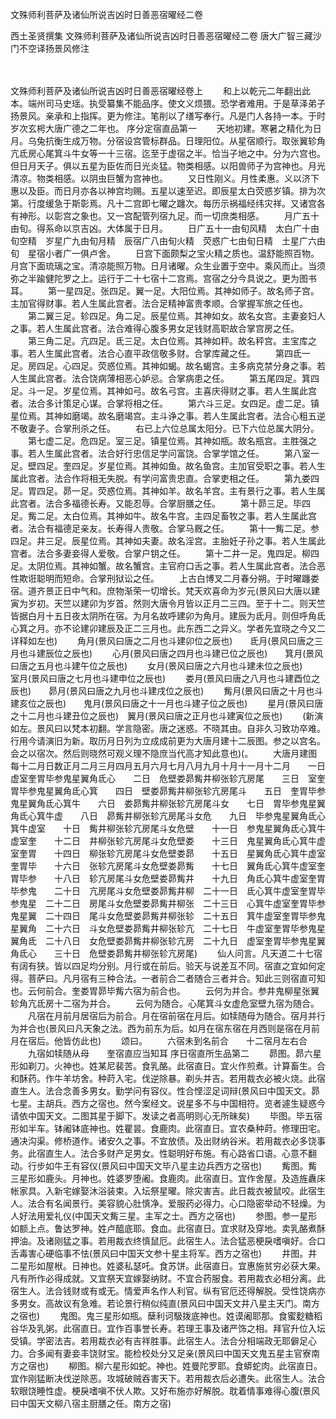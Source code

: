 <!-- { "loadSidebar": true } -->
文殊师利菩萨及诸仙所说吉凶时日善恶宿曜经二卷


西土圣贤撰集
文殊师利菩萨及诸仙所说吉凶时日善恶宿曜经二卷
唐大广智三藏沙门不空译扬景风修注


　　

文殊师利菩萨及诸仙所说吉凶时日善恶宿曜经卷上
　　和上以乾元二年翻出此本。端州司马史瑶。执受纂集不能品序。使文义烦猥。恐学者难用。于是草泽弟子扬景风。亲承和上指挥。更为修注。笔削以了缮写奉行。凡是门人各持一本。于时岁次玄枵大唐广德之二年也。
序分定宿直品第一
　　天地初建。寒暑之精化为日月。乌兔抗衡生成万物。分宿设宫管标群品。日理阳位。从星宿顺行。取张翼轸角亢氐房心尾箕斗牛女等一十三宿。迄至于虚宿之半。恰当子地之中。分为六宫也。但日月天子。俱以五星为臣佐而日光炎猛。物类相感。以阳兽师子为宫神也。月光清凉。物类相感。以阴虫巨蟹为宫神也。
　　又日性刚义。月性柔惠。义以济下惠以及臣。而日月亦各以神宫均赐。五星以速至迟。即辰星太白荧惑岁镇。排为次第。行度缓急于斯彰焉。凡十二宫即七曜之躔次。每历示祸福经纬灾祥。又诸宫各有神形。以彰宫之象也。又一宫配管列宿九足。而一切庶类相感。
　　月广五十由旬。得系命以京吉凶。大体属于日月。
　　日广五十一由旬风精　太白广十由旬空精　岁星广九由旬月精　辰宿广八由旬火精　荧惑广七由旬日精　土星广六由旬　星宿小者广一俱卢舍。
　　日宫下面颇梨之宝火精之质也。温舒能照百物。月宫下面琉璃之宝。清凉能照万物。日月诸曜。众生业置于空中。乘风而止。当须弥之半踰健陀罗之上。运行于二十七宿十二宫焉。宫宿之分今具说之。更为图书耳。
　　第一星四足。张四足。翼一足。大阳位焉。其神如师子。故名师子宫。主加官得财事。若人生属此宫者。法合足精神富贵孝顺。合掌握军旅之任也。
　　第二翼三足。轸四足。角二足。辰星位焉。其神如女。故名女宫。主妻妾妇人之事。若人生属此宫者。法合难得心腹多男女足钱财高职故合掌宫房之任。
　　第三角二足。亢四足。氐三足。太白位焉。其神如秤。故名秤宫。主宝库之事。若人生属此宫者。法合心直平政信敬多财。合掌库藏之任。
　　第四氐一足。房四足。心四足。荧惑位焉。其神如蝎。故名蝎宫。主多病克禁分身之事。若人生属此宫者。法合饶病薄相恶心妒忌。合掌病患之任。
　　第五尾四足。箕四足。斗一足。岁星位焉。其神如弓。故名弓宫。主喜庆得财之事。若人生属此宫者。法合多计策足心谋。合掌将相之任。
　　第六斗三足。女四足。虚二足。镇星位焉。其神如磨竭。故名磨竭宫。主斗诤之事。若人生属此宫者。法合心粗五逆不敬妻子。合掌刑杀之任。
　　右已上六位总属太阳分。已下六位总属大阴分。
　　第七虚二足。危四足。室三足。镇星位焉。其神如瓶。故名瓶宫。主胜强之事。若人生属此宫者。法合好行忠信足学问富饶。合掌学馆之任。
　　第八室一足。壁四足。奎四足。岁星位焉。其神如鱼。故名鱼宫。主加官受职之事。若人生属此宫者。法合作将相无失脱。有学问富贵忠直。合掌吏相之任。
　　第九娄四足。胃四足。昴一足。荧惑位焉。其神如羊。故名羊宫。主有景行之事。若人生属此宫者。法合多福德长寿。又能忍辱。合掌厨膳之任。
　　第十昴三足。毕四足。觜二足。太白位焉。其神如牛。故名牛宫。主四足畜牧之事。若人生属此宫者。法合有福德足亲友。长寿得人贵敬。合掌马厩之任。
　　第十一觜二足。参四足。井三足。辰星位焉。其神如夫妻。故名淫宫。主胎妊子孙之事。若人生属此宫者。法合多妻妾得人爱敬。合掌户钥之任。
　　第十二井一足。鬼四足。柳四足。太阴位焉。其神如蟹。故名蟹宫。主官府口舌之事。若人生属此宫者。法合恶性欺诳聪明而短命。合掌刑狱讼之任。
　　上古白博叉二月春分朔。于时曜躔娄宿。道齐景正日中气和。庶物渐荣一切增长。梵天欢喜命为岁元(景风曰大唐以建寅为岁初。天竺以建卯为岁首。然则大唐令月皆以正月二三四。至于十二。则天竺皆据白月十五日夜太阴所在宿。为月名故呼建卯为角月。建辰为氐月。则但呼角氐心箕之月。亦不论建卯建辰及正二三月也。此东西二之异义。学者先宜晓之今又二详释如左也)
　　角月(景风曰唐之二月也斗建卯位之辰也)　　氐月(景风曰唐之三月也斗建辰位之辰也)
　　心月(景风曰唐之四月也斗建已位之辰也)　　箕月(景风曰唐之五月也斗建午位之辰也)
　　女月(景风曰唐之六月也斗建未位之辰也)　　室月(景风曰唐之七月也斗建申位之辰也)
　　娄月(景风曰唐之八月也斗建酉位之辰也)　　昴月(景风曰唐之九月也斗建戌位之辰也)
　　觜月(景风曰唐之十月也斗建亥位之辰也)　　鬼月(景风曰唐之十一月也斗建子位之辰也)
　　星月(景风曰唐之十二月也斗建丑位之辰也)　翼月(景风曰唐之正月也斗建寅位之辰也)
　　(新演如左。景风曰以梵本初翻。学言隐密。唐之迷惑。不晓其由。自非久习致功卒难。行用今请演旧为新。取历月日列为立成成前更为大唐月建十二辰图。参之以宫名。会之以宿次。然后则晓然可观义理不隐庶当代高才知此意也)(。
　　大唐月建图　每十二月日数正月二月三月四月五月六月七月八月九月十月十一月十二月　　一日　虚室奎胃毕参鬼星翼角氐心　　二日　危壁娄昴觜井柳张轸亢房尾　　三日　室奎胃毕参鬼星翼角氐心箕　　四日　壁娄昴觜井柳张轸亢房尾斗　　五日　奎胃毕参鬼星翼角氐心箕牛　　六日　娄昴觜井柳张轸亢房尾斗女　　七日　胃毕参鬼星翼角氐心箕牛虚　　八日　昴觜井柳张轸亢房尾斗女危　　九日　毕参鬼星翼角氐心箕牛虚室　　十日　觜井柳张轸亢房尾斗女危壁　　十一日　参鬼星翼角氐心箕牛虚室奎　　十二日　井柳张轸亢房尾斗女危壁娄　　十三日　鬼星翼角氐心箕牛虚室奎胃　　十四日　柳张轸亢房尾斗女危壁娄昴　　十五日　星翼角氐心箕牛虚室奎胃毕　　十六日　张轸亢房尾斗女危壁娄昴觜　　十七日　翼角氐心箕牛虚室奎胃毕参　　十八日　轸亢房尾斗女危壁娄昴觜井　　十九日　角氐心箕牛虚室奎胃毕参鬼　　二十日　亢房尾斗女危壁娄昴觜井柳　二十一日　氐心箕牛虚室奎胃毕参鬼星　二十二日　房尾斗女危壁娄昴觜井柳张　二十三日　心箕牛虚室奎胃毕参鬼星翼　二十四日　尾斗女危壁娄昴觜井柳张轸　二十五日　箕牛虚室奎胃毕参鬼星翼角　二十六日　斗女危壁娄昴觜井柳张轸亢　二十七日　牛虚室奎胃毕参鬼星翼角氐　二十八日　女危壁娄昴觜井柳张轸亢房　二十九日　虚室奎胃毕参鬼星翼角氐心　　三十日　危壁娄昴觜井柳张轸亢房尾)
　　仙人问言。凡天道二十七宿有阔有狭。皆以四足均分别。月行或在前后。验天与说差互不同。宿直之宜如何定得。菩萨曰。凡月宿有三种合法。一者前合二者随合三者并合。知此三则宿直可知也。云何前合。奎娄胃昴毕觜六宿为前合也。
　　云何为并合。参井鬼柳星张翼轸角亢氐房十二宿为并合。
　　云何为随合。心尾箕斗女虚危室壁九宿为随合。
　　凡宿在月前月居宿后为前合。月在宿前宿在月后。如犊随母为随合。宿月并行为并合也(景风曰凡天象之法。西为前东为后。如月在宿东宿在月西则是宿在月前月在宿后。他皆仿此也)
　　颂曰。
　　六宿未到名前合　　十二宿月左右合
　　九宿如犊随从母　　奎宿直应当知耳
序日宿直所生品第二
　　昴图。昴六星形如剃刀。火神也。姓某尼裴苦。食乳酪。此宿直日。宜火作煎煮。计算畜生。合和酥药。作牛羊坊舍。种莳入宅。伐逆除暴。剃头并吉。若用裁衣必被火烧。此宿直生人。法合念善多男女。勤学问有容仪。性合悭涩足词辩(景风曰中国天文。昴七星。主胡兵。西方之宿也。然今案经文。说星多不与中国相符。览者遽生疑惑今请依中国天文。二图其星于脚下。发读之者高明则心无所昧矣)
　　毕图。毕五宿形如半车。钵阇钵底神也。姓瞿昙。食鹿肉。此宿直日。宜农桑种莳。修理田宅。通决沟渠。修桥道作。诸安久之事。不宜放债。及出财纳谷米。若用裁衣必多饶事务。此宿直生人。法合多财产足男女。性聪明好布施。有心路省口语。心意不翻动。行步如牛王有容仪(景风曰中国天文毕八星主边兵西方之宿也)
　　觜图。觜三星形如鹿头。月神也。姓婆罗堕阇。食鹿肉。此宿直日。宜作舍屋。及造旌纛床帐家具。入新宅嫁娶沐浴装束。入坛祭星曜。除灾害吉。此日裁衣被鼠咬。此宿生人。法合有名闻景行。美容貌心肚慎净。爱服药必得力。心口隐密举动不轻燥。为人好法用爱礼仪(中国天文觜三星。主军之士。西方之宿也)
　　参图。参一星形如额上点。鲁达罗神。姓卢醯底耶。食血。此宿直日。宜求财及穿地。卖乳酪煮酥押油。及诸刚猛之事。若用裁衣终慎鼠厄。此宿生人。法合猛恶梗戾嗜嗔好。合口舌毒害心硬临事不怯(景风曰中国天文参十星主将军。西方之宿也)
　　井图。井二星形如屋栿。日神也。姓婆私瑟吒。食苏饼。此宿直日。宜惠施贫穷必获大果。凡有所作必得成就。又宜祭天宜嫁娶纳财。不宜合药服食。若用裁衣必相分离。此宿生人。法合钱财或有或无。情爱声名作人利官。纵有官厄还得解脱。受性饶病亦多男女。高故议有急难。若论景行稍似纯直(景风曰中国天文井八星主天门。南方之宿也)
　　鬼图。鬼三星形如瓶。蘖利诃馺拨底神也。姓谟阇耶那。食蜜麨糖稻谷华及乳粥。此宿直日。宜作百事誉长寿。若理王事及诸严饰之相。拜官升位入坛受镇。学密法吉。若用裁衣必有吉祥胜事。此宿生人。法合分相端政无耶僻足心力。合多闻有妻妾丰饶财宝。能检校处分又足亲(景风曰中国天文鬼五星主官寮南方之宿也)
　　柳图。柳六星形如蛇。神也。姓曼陀罗耶。食蟒蛇肉。此宿直日。宜作刚猛断决伐逆除恶。攻城破贼吞害天下。若用裁衣后必遭失。此宿生人。法合软眼饶睡性虚。梗戾嗜嗔不伏人欺。又好布施亦好解脱。耽着情事难得心腹(景风曰中国天文柳八宿主厨膳之任。南方之宿)
